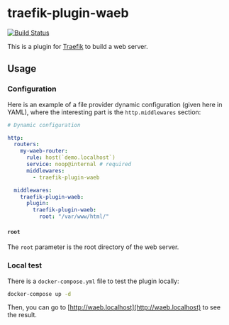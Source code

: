 # traefik-plugin-waeb

[![Build Status](https://github.com/tomMoulard/traefik-plugin-waeb/workflows/Main/badge.svg?branch=main)](https://github.com/tomMoulard/traefik-plugin-waeb/actions)

This is a plugin for [Traefik](https://traefik.io) to build a web server.

## Usage

### Configuration

Here is an example of a file provider dynamic configuration (given here in
YAML), where the interesting part is the `http.middlewares` section:

```yaml
# Dynamic configuration

http:
  routers:
    my-waeb-router:
      rule: host(`demo.localhost`)
      service: noop@internal # required
      middlewares:
        - traefik-plugin-waeb

  middlewares:
    traefik-plugin-waeb:
      plugin:
        traefik-plugin-waeb:
          root: "/var/www/html/"
```

#### `root`

The `root` parameter is the root directory of the web server.

### Local test

There is a `docker-compose.yml` file to test the plugin locally:

```bash
docker-compose up -d
```

Then, you can go to [http://waeb.localhost](http://waeb.localhost) to see the
result.
